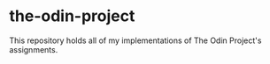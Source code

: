# the-odin-project
This repository holds all of my implementations of The Odin Project's assignments.
